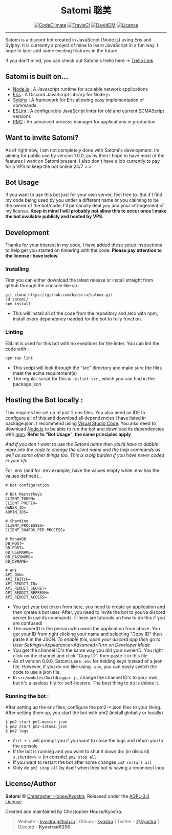 <h1 align="center">Satomi 聡美</h1>
<p align="center">
    <a title="CodeClimate" href="https://codeclimate.com/github/kyostra/satomi/maintainability"><img src="https://api.codeclimate.com/v1/badges/3cb373a64e81a2386ec7/maintainability" alt="CodeClimate" /></a>
    <a title="TravisCI" href="https://travis-ci.org/kyostra/satomi"><img src="https://img.shields.io/travis/kyostra/satomi.svg?style=flat" alt="TravisCI" /></a>
    <a title="DavidDM" href="https://david-dm.org/kyostra/satomi"><img src="https://img.shields.io/david/kyostra/satomi.svg?style=flat" alt="DavidDM" /></a>
    <a title="license" href="https://github.com/kyostra/satomi/blob/master/LICENSE"><img src="https://img.shields.io/github/license/kyostra/satomi.svg" alt="License" /></a>
</p>

-------------------

Satomi is a discord bot created in JavaScript (Node.js) using Eris and Sylphy. It is currently a project of mine to learn JavaScript in a fun way. I hope to later add some exciting features in the future.

If you don't mind, you can check out Satomi's trello here -> [Trello Link](https://trello.com/b/TRspnxiz/satomi)

## Satomi is built on...
* [Node.js](https://nodejs.org/en/) : A Javascript runtime for scalable network applications
* [Eris](https://github.com/abalabahaha/eris) : A Discord JavaScript Library for Node.js
* [Sylphy](https://github.com/pyraxo/sylphy) : A framework for Eris allowing easy implementation of commands
* [ESLint](https://eslint.org) : A configurable JavaScript linter for old and current ECMAScript versions
* [PM2](https://pm2.keymetrics.io/) : An advanced process manager for applications in production

## Want to invite Satomi?
As of right now, I am not completely done with Satomi's development. Im aiming for public use by version 1.0.0, as by then I hope to have most of the features I want on Satomi present. I also don't have a job currently to pay for a VPS to keep the bot online 24/7 >.>

## Bot Usage
If you want to use this bot just for your own server, feel free to. But if I find my code being used by you under a different name or you claiming to be the owner of the bot/code, I'll personally deal you and your infringement of my license. **Keep in mind I will probably not allow this to occur once I make the bot available publicly and hosted by VPS.**

## Development
Thanks for your interest in my code, I have added these setup instructions to help get you started on tinkering with the code. **Please pay attention to the license I have below.**

### Installing
First you can either download the latest release or install straight from github through the console like so :
```
git clone https://github.com/kyostra/satomi.git
cd satomi/
npm install
```
* This will install all of the code from the repository and also with npm, install every dependency needed for the bot to fully function.

### Linting
ESLint is used for this bot with no exeptions for the linter. You can lint the code with :
```
npm run lint
```
* This script will look through the "src" directory and make sure the files meet the ecma requirement(s)
* The regular script for this is : `eslint src` , which you can find in the package.json

## Hosting the Bot locally :
This requires the set up of just 2 env files. You also need an IDE to configure all of this and download all dependencies I have listed in package.json. I recommend using [Visual Studio Code](https://code.visualstudio.com/). You also need to download [Node.js](https://nodejs.org/en/) to be able to run the bot and download its dependencies with [npm](https://www.npmjs.com/). **Refer to "Bot Usage", the same principles apply**

*And if you don't want to use the Satomi name then you'll have to dabble more into the code to change the client name and the help commands as well as some other things too. This is a big burden if you have never coded in your life.*

For .env (and for .env.example, have the values empty while .env has the values defined)...
```env
# Bot configuration

# Bot Masterkeys
CLIENT_TOKEN=
CLIENT_PREFIX=
OWNER_ID=
ADMIN_IDS=

# Sharding
CLIENT_PROCESSES=
CLIENT_SHARDS_PER_PROCESS=

# MongoDB
DB_HOST=
DB_PORT=
DB_USERNAME=
DB_PASSWORD=
DB_DBNAME=

# API
API_OSU=
API_TWITCH=
API_REDDIT_ID=
API_REDDIT_SECRET=
API_REDDIT_REFRESH=
API_REDDIT_ACCESS=
```
* You get your bot token from [here](https://discordapp.com/developers/applications/me), you need to create an application and then create a bot user. After, you need to invite the bot to your/a discord server to use its commands. (There are tutorials on how to do this if you are confused)
* The ownerID is the person who owns the application from above. You get your ID from right clicking your name and selecting "Copy ID" then paste it in the JSON. *To enable this, open your discord app then go to User Settings>Appearance>Advanced>Turn on Developer Mode*
* You get the channel ID's the same way you did your ownerID. You right click on the channel and click "Copy ID", then paste it in this file.
* As of version 0.9.0, Satomi uses `.env` for holding keys instead of a json file. However, if you do not like using `.env`, you can easily switch the code to use a json file.
* In `src/modules/GuildLogger.js`, change the channel ID's to your own, but it's a useless file for self-hosters. The best thing to do is delete it.

### Running the bot :
After setting up the env files, configure the pm2-*.json files to your liking. After setting them up, you start the bot with pm2 (install globally or locally)

```
$ pm2 start pm2-master.json
$ pm2 start pm2-satomi.json
$ pm2 logs
```
* `Ctrl + c` will prompt you if you want to close the logs and return you to the console
* If the bot is running and you want to shut it down do: (in discord) `s.shutdown` -> (in console) `pm2 stop all`
* If you want to restart the bot after some changes `pm2 restart all`
* Only do `pm2 stop all` by itself when they bot is having a reconnect loop

## License/Author
**Satomi** © [Christopher House/Kyostra](https://github.com/kyostra), Released under the [AGPL-3.0 License](https://github.com/kyostra/satomi/blob/master/LICENSE)

Created and maintained by Christopher House/Kyostra.

> Website - [kyostra.github.io](https://kyostra.github.io) | Github - [kyostra](https://github.com/kyostra) | Twitter - [@kyostra](https://twitter.com/kyostra) | Discord - **Kyostra#6290**
